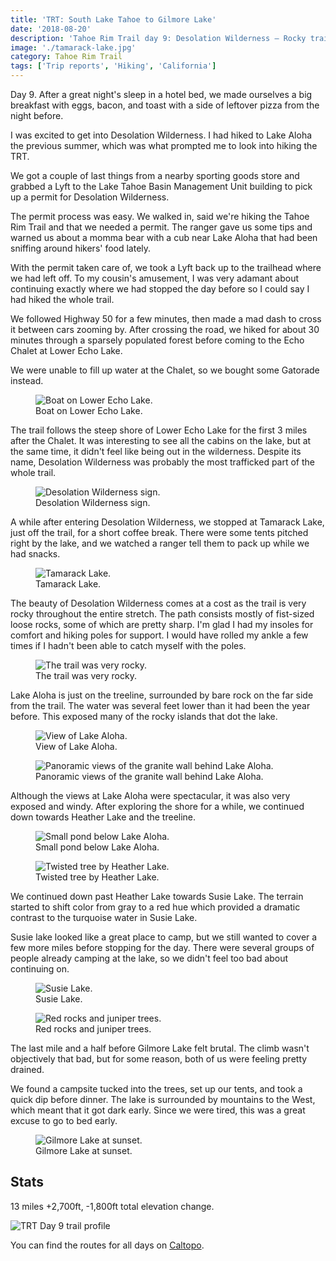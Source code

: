 ```yaml
---
title: 'TRT: South Lake Tahoe to Gilmore Lake'
date: '2018-08-20'
description: 'Tahoe Rim Trail day 9: Desolation Wilderness – Rocky trail, beautiful views'
image: './tamarack-lake.jpg'
category: Tahoe Rim Trail
tags: ['Trip reports', 'Hiking', 'California']
---
```


Day 9. After a great night's sleep in a hotel bed, we made ourselves a big breakfast with eggs, bacon, and toast with a side of leftover pizza from the night before.

I was excited to get into Desolation Wilderness. I had hiked to Lake Aloha the previous summer, which was what prompted me to look into hiking the TRT.

We got a couple of last things from a nearby sporting goods store and grabbed a Lyft to the Lake Tahoe Basin Management Unit building to pick up a permit for Desolation Wilderness.

The permit process was easy. We walked in, said we're hiking the Tahoe Rim Trail and that we needed a permit. The ranger gave us some tips and warned us about a momma bear with a cub near Lake Aloha that had been sniffing around hikers' food lately.

With the permit taken care of, we took a Lyft back up to the trailhead where we had left off. To my cousin's amusement, I was very adamant about continuing exactly where we had stopped the day before so I could say I had hiked the whole trail.

We followed Highway 50 for a few minutes, then made a mad dash to cross it between cars zooming by. After crossing the road, we hiked for about 30 minutes through a sparsely populated forest before coming to the Echo Chalet at Lower Echo Lake.

We were unable to fill up water at the Chalet, so we bought some Gatorade instead.

<figure>
  <img src="echo-lake.jpg" alt="Boat on Lower Echo Lake.">
  <figcaption>Boat on Lower Echo Lake.</figcaption>
</figure>

The trail follows the steep shore of Lower Echo Lake for the first 3 miles after the Chalet. It was interesting to see all the cabins on the lake, but at the same time, it didn't feel like being out in the wilderness. Despite its name, Desolation Wilderness was probably the most trafficked part of the whole trail.

<figure>
  <img src="desolation-wilderness-sign.jpg" alt="Desolation Wilderness sign.">
  <figcaption>Desolation Wilderness sign.</figcaption>
</figure>

A while after entering Desolation Wilderness, we stopped at Tamarack Lake, just off the trail, for a short coffee break. There were some tents pitched right by the lake, and we watched a ranger tell them to pack up while we had snacks.

<figure class="full-width">
  <img src="tamarack-lake.jpg" alt="Tamarack Lake.">
  <figcaption>Tamarack Lake.</figcaption>
</figure>

The beauty of Desolation Wilderness comes at a cost as the trail is very rocky throughout the entire stretch. The path consists mostly of fist-sized loose rocks, some of which are pretty sharp. I'm glad I had my insoles for comfort and hiking poles for support. I would have rolled my ankle a few times if I hadn't been able to catch myself with the poles.

<figure>
  <img src="rocky-trail.jpg" alt="The trail was very rocky.">
  <figcaption>The trail was very rocky.</figcaption>
</figure>

Lake Aloha is just on the treeline, surrounded by bare rock on the far side from the trail. The water was several feet lower than it had been the year before. This exposed many of the rocky islands that dot the lake.

<figure>
  <img src="lake-aloha.jpg" alt="View of Lake Aloha.">
  <figcaption>View of Lake Aloha.</figcaption>
</figure>

<figure class="full-width">
  <img src="lake-aloha-panorama.jpg" alt="Panoramic views of the granite wall behind Lake Aloha.">
  <figcaption>Panoramic views of the granite wall behind Lake Aloha.</figcaption>
</figure>

Although the views at Lake Aloha were spectacular, it was also very exposed and windy. After exploring the shore for a while, we continued down towards Heather Lake and the treeline.

<figure>
  <img src="pond.jpg" alt="Small pond below Lake Aloha.">
  <figcaption>Small pond below Lake Aloha.</figcaption>
</figure>

<figure>
  <img src="tree-by-heather-lake.jpg" alt="Twisted tree by Heather Lake.">
  <figcaption>Twisted tree by Heather Lake.</figcaption>
</figure>

We continued down past Heather Lake towards Susie Lake. The terrain started to shift color from gray to a red hue which provided a dramatic contrast to the turquoise water in Susie Lake.

Susie lake looked like a great place to camp, but we still wanted to cover a few more miles before stopping for the day. There were several groups of people already camping at the lake, so we didn't feel too bad about continuing on.

<figure>
  <img src="susie-lake.jpg" alt="Susie Lake.">
  <figcaption>Susie Lake.</figcaption>
</figure>

<figure>
  <img src="juniper-trees-and-red-rocks.jpg" alt="Red rocks and juniper trees.">
  <figcaption>Red rocks and juniper trees.</figcaption>
</figure>

The last mile and a half before Gilmore Lake felt brutal. The climb wasn't objectively that bad, but for some reason, both of us were feeling pretty drained.

We found a campsite tucked into the trees, set up our tents, and took a quick dip before dinner. The lake is surrounded by mountains to the West, which meant that it got dark early. Since we were tired, this was a great excuse to go to bed early.

<figure>
  <img src="gilmore-lake.jpg" alt="Gilmore Lake at sunset.">
  <figcaption>Gilmore Lake at sunset.</figcaption>
</figure>

## Stats

13 miles +2,700ft, -1,800ft total elevation change.

![TRT Day 9 trail profile](profile.png)

You can find the routes for all days on [Caltopo](https://caltopo.com/m/HJ0L).
